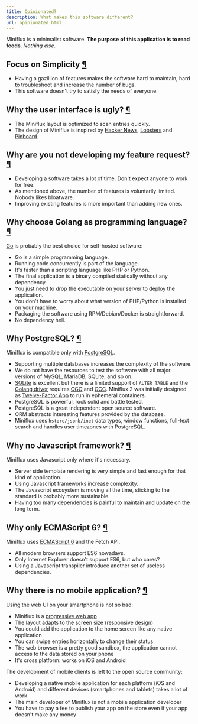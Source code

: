 ```yaml
---
title: Opinionated?
description: What makes this software different?
url: opinionated.html
---
```


Miniflux is a minimalist software. **The purpose of this application is to read feeds**. _Nothing else_.

<h2 id="simplicity">Focus on Simplicity <a class="anchor" href="#simplicity" title="Permalink">¶</a></h2>

- Having a gazillion of features makes the software hard to maintain, hard to troubleshoot and increase the number of bugs.
- This software doesn't try to satisfy the needs of everyone.

<h2 id="ui">Why the user interface is ugly? <a class="anchor" href="#ui" title="Permalink">¶</a></h2>

- The Miniflux layout is optimized to scan entries quickly.
- The design of Miniflux is inspired by [Hacker News](https://news.ycombinator.com/), [Lobsters](https://lobste.rs/) and [Pinboard](https://pinboard.in/).

<h2 id="feature-request">Why are you not developing my feature request? <a class="anchor" href="#feature-request" title="Permalink">¶</a></h2>

- Developing a software takes a lot of time. Don't expect anyone to work for free.
- As mentioned above, the number of features is voluntarily limited. Nobody likes bloatware.
- Improving existing features is more important than adding new ones.

<h2 id="golang">Why choose Golang as programming language? <a class="anchor" href="#golang" title="Permalink">¶</a></h2>

[Go](https://golang.org/) is probably the best choice for self-hosted software:

- Go is a simple programming language.
- Running code concurrently is part of the language.
- It's faster than a scripting language like PHP or Python.
- The final application is a binary compiled statically without any dependency.
- You just need to drop the executable on your server to deploy the application.
- You don't have to worry about what version of PHP/Python is installed on your machine.
- Packaging the software using RPM/Debian/Docker is straightforward.
- No dependency hell.

<h2 id="postgresql">Why PostgreSQL? <a class="anchor" href="#postgresql" title="Permalink">¶</a></h2>

Miniflux is compatible only with [PostgreSQL](https://www.postgresql.org/).

- Supporting multiple databases increases the complexity of the software.
- We do not have the resources to test the software with all major versions of MySQL, MariaDB, SQLite, and so on.
- [SQLite](https://www.sqlite.org/) is excellent but there is a limited support of `ALTER TABLE` and the [Golang driver](https://github.com/mattn/go-sqlite3) requires [CGO](https://golang.org/cmd/cgo/) and [GCC](https://gcc.gnu.org/). Miniflux 2 was initially designed as [Twelve-Factor App](https://12factor.net/) to run in ephemeral containers.
- PostgreSQL is powerful, rock solid and battle tested.
- PostgreSQL is a great independent open source software.
- ORM abstracts interesting features provided by the database.
- Miniflux uses `hstore/jsonb/inet` data types, window functions, full-text search and handles user timezones with PostgreSQL.

<h2 id="js-framework">Why no Javascript framework? <a class="anchor" href="#js-framework" title="Permalink">¶</a></h2>

Miniflux uses Javascript only where it's necessary.

- Server side template rendering is very simple and fast enough for that kind of application.
- Using Javascript frameworks increase complexity.
- The Javascript ecosystem is moving all the time, sticking to the standard is probably more sustainable.
- Having too many dependencies is painful to maintain and update on the long term.

<h2 id="es6">Why only ECMAScript 6? <a class="anchor" href="#es6" title="Permalink">¶</a></h2>

Miniflux uses [ECMAScript 6](https://en.wikipedia.org/wiki/ECMAScript#6th_Edition_-_ECMAScript_2015) and the Fetch API.

- All modern browsers support ES6 nowadays.
- Only Internet Explorer doesn't support ES6, but who cares?
- Using a Javascript transpiler introduce another set of useless dependencies.


<h2 id="mobile-app">Why there is no mobile application? <a class="anchor" href="#mobile-app" title="Permalink">¶</a></h2>

Using the web UI on your smartphone is not so bad:

- Miniflux is a [progressive web app](https://developer.mozilla.org/en-US/docs/Web/Progressive_web_apps)
- The layout adapts to the screen size (responsive design)
- You could add the application to the home screen like any native application
- You can swipe entries horizontally to change their status
- The web browser is a pretty good sandbox, the application cannot access to the data stored on your phone
- It's cross platform: works on iOS and Android

The development of mobile clients is left to the open source community:

- Developing a native mobile application for each platform (iOS and Android) and different devices (smartphones and tablets) takes a lot of work
- The main developer of Miniflux is not a mobile application developer
- You have to pay a fee to publish your app on the store even if your app doesn't make any money
